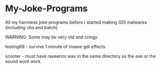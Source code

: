 # My-Joke-Programs
All my harmless joke programs before I started making GDI malwares (including vbs and batch)
  
WARNING: Some may be very old and cringy 

testing69 - survive 1 minute of insane gdi effects
  
scooter - must have raveerror.wav in the same directory as the exe or the sound wont work
